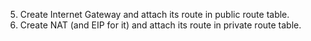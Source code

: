 5. Create Internet Gateway and attach its route in public route table.
6. Create NAT (and EIP for it) and attach its route in private route table.